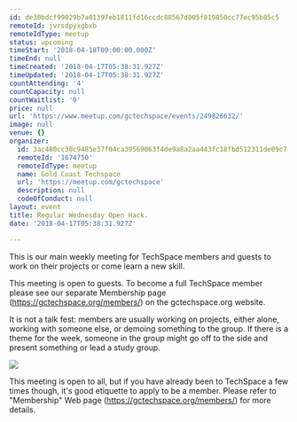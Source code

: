 ```yaml
---
id: de30bdcf99029b7a01397eb1811fd16ccdc88567d005f819850cc77ec95b85c5
remoteId: jvrsdpyxgbxb
remoteIdType: meetup
status: upcoming
timeStart: '2018-04-18T09:00:00.000Z'
timeEnd: null
timeCreated: '2018-04-17T05:38:31.927Z'
timeUpdated: '2018-04-17T05:38:31.927Z'
countAttending: '4'
countCapacity: null
countWaitlist: '0'
price: null
url: 'https://www.meetup.com/gctechspace/events/249826632/'
image: null
venue: {}
organizer:
  id: 3ac480cc30c9485e37f04ca39569063f4de9a8a2aa443fc18fbd512311de09c7
  remoteId: '1674750'
  remoteIdType: meetup
  name: Gold Coast Techspace
  url: 'https://meetup.com/gctechspace'
  description: null
  codeOfConduct: null
layout: event
title: Regular Wednesday Open Hack.
date: '2018-04-17T05:38:31.927Z'

---
```

<p>This is our main weekly meeting for TechSpace members and guests to work on their projects or come learn a new skill.</p> <p>This meeting is open to guests. To become a full TechSpace member please see our separate Membership page (<a href="https://gctechspace.org/members/" class="linkified">https://gctechspace.org/members/</a>) on the gctechspace.org website.</p> <p>It is not a talk fest: members are usually working on projects, either alone, working with someone else, or demoing something to the group. If there is a theme for the week, someone in the group might go off to the side and present something or lead a study group.</p> <p><img src="http://photos3.meetupstatic.com/photos/event/6/a/7/e/600_310707262.jpeg" /></p> <p>This meeting is open to all, but if you have already been to TechSpace a few times though, it's good etiquette to apply to be a member. Please refer to "Membership" Web page (<a href="https://gctechspace.org/members/" class="linkified">https://gctechspace.org/members/</a>) for more details.</p>
